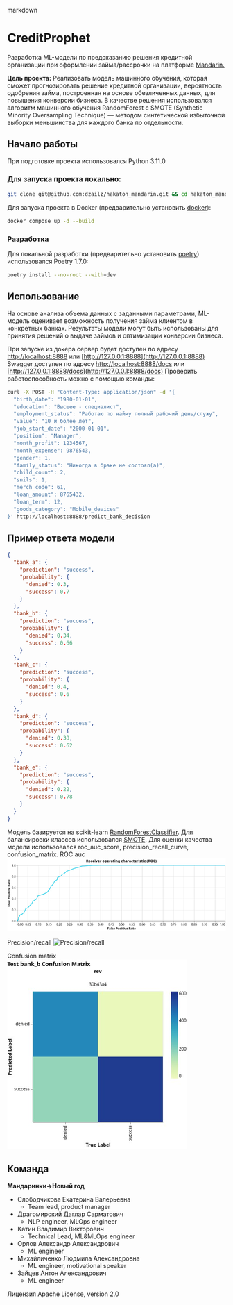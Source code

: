 markdown
# CreditProphet

Разработка ML-модели по предсказанию решения кредитной организации при оформлении займа/рассрочки на платформе [Mandarin.](https://mandarin.io/ru)

**Цель проекта:** Реализовать модель машинного обучения, которая сможет прогнозировать решение кредитной организации, вероятность одобрения займа, построенная на основе обезличенных данных, для повышения конверсии бизнеса. В качестве решения использовался алгоритм машинного обучения RandomForest c SMOTE (Synthetic Minority Oversampling Technique) — методом синтетической избыточной выборки меньшинства для каждого банка по отдельности.

## Начало работы
При подготовке проекта использовался Python 3.11.0

### Для запуска проекта локально:
```bash
git clone git@github.com:dzailz/hakaton_mandarin.git && cd hakaton_mandarin
```
Для запуска проекта в Docker (предварительно установить [docker](https://docs.docker.com/get-docker/)):
```bash
docker compose up -d --build
```
### Разработка
Для локальной разработки (предварительно установить [poetry](https://python-poetry.org/docs/#installation)) использовался Poetry 1.7.0:
```bash
poetry install --no-root --with=dev
```
## Использование
На основе анализа объема данных с заданными параметрами, ML-модель оценивает возможность получения займа клиентом в конкретных банках. Результаты модели могут быть использованы для принятия решений о выдаче займов и оптимизации конверсии бизнеса.

При запуске из докера сервер будет доступен по адресу [http://localhost:8888](http://localhost:8888) или [http://127.0.0.1:8888](http://127.0.0.1:8888)
Swagger доступен по адресу [http://localhost:8888/docs](http://localhost:8888/docs) или [http://127.0.0.1:8888/docs](http://127.0.0.1:8888/docs)
Проверить работоспособность можно с помощью команды:
```bash
curl -X POST -H "Content-Type: application/json" -d '{
  "birth_date": "1980-01-01",
  "education": "Высшее - специалист",
  "employment_status": "Работаю по найму полный рабочий день/служу",
  "value": "10 и более лет",
  "job_start_date": "2000-01-01",
  "position": "Manager",
  "month_profit": 1234567,
  "month_expense": 9876543,
  "gender": 1,
  "family_status": "Никогда в браке не состоял(а)",
  "child_count": 2,
  "snils": 1,
  "merch_code": 61,
  "loan_amount": 8765432,
  "loan_term": 12,
  "goods_category": "Mobile_devices"
}' http://localhost:8888/predict_bank_decision
```
## Пример ответа модели
```json
{
  "bank_a": {
    "prediction": "success",
    "probability": {
      "denied": 0.3,
      "success": 0.7
    }
  },
  "bank_b": {
    "prediction": "success",
    "probability": {
      "denied": 0.34,
      "success": 0.66
    }
  },
  "bank_c": {
    "prediction": "success",
    "probability": {
      "denied": 0.4,
      "success": 0.6
    }
  },
  "bank_d": {
    "prediction": "success",
    "probability": {
      "denied": 0.38,
      "success": 0.62
    }
  },
  "bank_e": {
    "prediction": "success",
    "probability": {
      "denied": 0.22,
      "success": 0.78
    }
  }
}

```
Модель базируется на scikit-learn [RandomForestClassifier](https://scikit-learn.org/stable/modules/generated/sklearn.ensemble.RandomForestClassifier.html). Для балансировки классов использовался [SMOTE](https://imbalanced-learn.org/stable/references/generated/imblearn.over_sampling.SMOTE.html). Для оценки качества модели использовался roc_auc_score, precision_recall_curve, confusion_matrix.
ROC auc
![ROC auc](https://github.com/dzailz/hakaton_mandarin/blob/main/ROC_auc.jpeg)

Precision/recall
![Precision/recall](https://github.com/dzailz/hakaton_mandarin/blob/main/Precision_recall.jpeg)

Confusion matrix
![Confusion matrix](https://github.com/dzailz/hakaton_mandarin/blob/main/Confusion_matrix.jpeg)

## Команда
**Мандаринки->Новый год**
- Слободчикова Екатерина Валерьевна
  - Team lead, product manager
- Драгомирский Даглар Сарматович
  - NLP engineer, MLOps engineer
- Катин Владимир Викторович
  - Technical Lead, ML&MLOps engineer
- Орлов Александр Александрович
  - ML engineer
- Михайличенко Людмила Александровна
  - ML engineer, motivational speaker
- Зайцев Антон Александрович
  - ML engineer

Лицензия
Apache License, version 2.0


